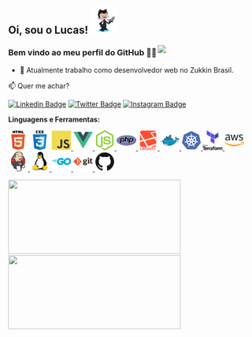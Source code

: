 ## Oi, sou o Lucas! <img src="./image/octocat-lucas.png" alt="Oi, sou o Lucas !" width="55" height="55">

<img align='right' src='https://user-images.githubusercontent.com/5713670/87202985-820dcb80-c2b6-11ea-9f56-7ec461c497c3.gif' width='200'>

### Bem vindo ao meu perfil do GitHub 🖖🏼

- 🔭 Atualmente trabalho como desenvolvedor web no Zukkin Brasil.

📫 Quer me achar?

[![Linkedin Badge](https://img.shields.io/badge/-LinkedIn-blue?style=flat-square&logo=Linkedin&logoColor=white&link=https://www.linkedin.com/in/rafael-ferreira-dos-santos-b8499a161/)](https://www.linkedin.com/in/lllluc4s/)
[![Twitter Badge](https://img.shields.io/badge/-Twitter-1ca0f1?style=flat-square&labelColor=1ca0f1&logo=twitter&logoColor=white&link=https://twitter.com/rs12_official)](https://twitter.com/caslur___)
[![Instagram Badge](https://img.shields.io/badge/-Instagram-cc2366?style=flat-square&labelColor=cc2366&logo=instagram&logoColor=white&link=https://www.instagram.com/rafasantos.12/)](https://www.instagram.com/caslur___/)

**Linguagens e Ferramentas:**

<p align="left"> <img src="https://raw.githubusercontent.com/devicons/devicon/master/icons/html5/html5-original-wordmark.svg" alt="html5" width="40" height="40"/> <img src="https://raw.githubusercontent.com/devicons/devicon/master/icons/css3/css3-original-wordmark.svg" alt="css3" width="40" height="40"/> </a> <a href="https://developer.mozilla.org/en-US/docs/Web/JavaScript" target="_blank"> <img src="https://raw.githubusercontent.com/devicons/devicon/master/icons/javascript/javascript-original.svg" alt="javascript" width="40" height="40"/> <img src="https://raw.githubusercontent.com/devicons/devicon/master/icons/vuejs/vuejs-original.svg" alt="html5" width="40" height="40"/> <img src="https://raw.githubusercontent.com/devicons/devicon/master/icons/nodejs/nodejs-original.svg" alt="html5" width="40" height="40"/> <img src="https://raw.githubusercontent.com/devicons/devicon/master/icons/php/php-original.svg" alt="html5" width="40" height="40"/> <img src="https://raw.githubusercontent.com/devicons/devicon/master/icons/laravel/laravel-plain-wordmark.svg" alt="html5" width="40" height="40"/> <img src="https://raw.githubusercontent.com/devicons/devicon/master/icons/docker/docker-original.svg" alt="html5" width="40" height="40"/> <img src="https://raw.githubusercontent.com/devicons/devicon/master/icons/kubernetes/kubernetes-plain.svg" alt="html5" width="40" height="40"/> <img src="https://raw.githubusercontent.com/devicons/devicon/master/icons/terraform/terraform-original-wordmark.svg" alt="html5" width="40" height="40"/> <img src="https://raw.githubusercontent.com/devicons/devicon/master/icons/amazonwebservices/amazonwebservices-original-wordmark.svg" alt="html5" width="40" height="40"/> <img src="https://raw.githubusercontent.com/devicons/devicon/master/icons/jenkins/jenkins-original.svg" alt="html5" width="40" height="40"/> <img src="https://raw.githubusercontent.com/devicons/devicon/master/icons/linux/linux-original.svg" alt="html5" width="40" height="40"/> <img src="https://raw.githubusercontent.com/devicons/devicon/master/icons/go/go-original-wordmark.svg" alt="html5" width="40" height="40"/> <img src="https://raw.githubusercontent.com/devicons/devicon/master/icons/git/git-original-wordmark.svg" alt="html5" width="40" height="40"/> <img src="https://raw.githubusercontent.com/devicons/devicon/master/icons/github/github-original.svg" alt="html5" width="40" height="40"/>
 </p>

<p>
  <img height="150em" width="350px" src="https://github-readme-stats.vercel.app/api/top-langs/?username=lllluc4s&exclude_repo=KNN-Image-Classification&show_icons=true&hide_border=true&layout=compact&langs_count=8&theme=radical"/> <img height="150em" width="350px" src="https://github-readme-stats.vercel.app/api?username=lllluc4s&show_icons=true&hide_border=true&&count_private=true&include_all_commits=true&theme=radical" />
</p>
